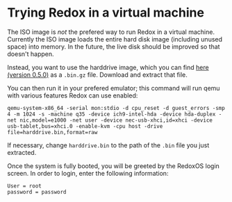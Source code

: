 Trying Redox in a virtual machine
=================================

The ISO image is *not* the prefered way to run Redox in a virtual machine. Currently the ISO image loads the entire hard disk image (including unused space) into memory. In the future, the live disk should be improved so that doesn't happen.

Instead, you want to use the harddrive image, which you can find [here (version 0.5.0)](https://gitlab.redox-os.org/redox-os/redox/-/jobs/10824/artifacts/browse/build/img/) as a `.bin.gz` file. Download and extract that file.

You can then run it in your prefered emulator; this command will run qemu with various features Redox can use enabled:

```
qemu-system-x86_64 -serial mon:stdio -d cpu_reset -d guest_errors -smp 4 -m 1024 -s -machine q35 -device ich9-intel-hda -device hda-duplex -net nic,model=e1000 -net user -device nec-usb-xhci,id=xhci -device usb-tablet,bus=xhci.0 -enable-kvm -cpu host -drive file=harddrive.bin,format=raw
```

If necessary, change `harddrive.bin` to the path of the `.bin` file you just extracted.

Once the system is fully booted, you will be greeted by the RedoxOS login screen. In order to login, enter the following information:

```
User = root
password = password
```
